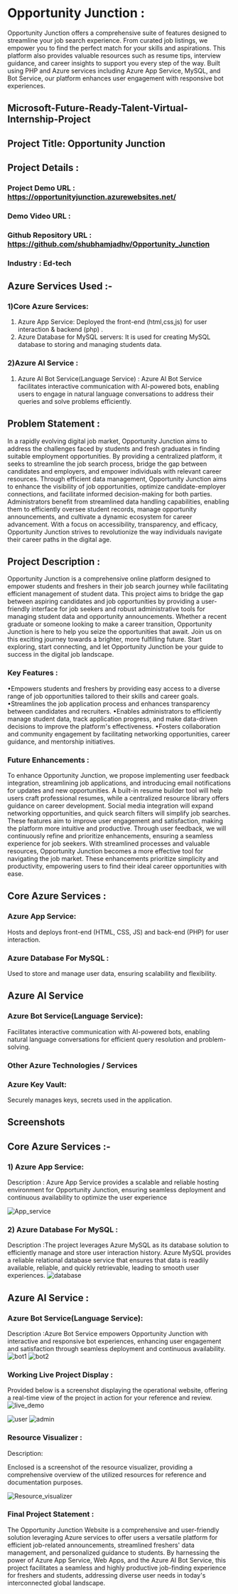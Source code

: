 # Opportunity Junction :
 Opportunity Junction offers a comprehensive suite of features designed to streamline your job search experience. From curated job listings, we empower you to find the perfect match for your skills and aspirations. This platform also provides valuable resources such as resume tips, interview guidance, and career insights to support you every step of the way. Built using PHP and Azure services including Azure App Service, MySQL, and Bot Service, our platform enhances user engagement with responsive bot experiences.

## Microsoft-Future-Ready-Talent-Virtual-Internship-Project

## Project Title: Opportunity   Junction

## Project Details :
### Project Demo URL : https://opportunityjunction.azurewebsites.net/
### Demo Video URL : 
### Github Repository URL : https://github.com/shubhamjadhv/Opportunity_Junction
### Industry : Ed-tech

## Azure Services Used :-
### 1)Core Azure Services:
1. Azure App Service: Deployed the  front-end (html,css,js) for user interaction & backend (php) .
2. Azure  Database for MySQL servers: It is used for creating MySQL database to storing and managing students data.
### 2)Azure AI Service :
1. Azure AI Bot Service(Language Service) : Azure AI Bot Service facilitates interactive communication with AI-powered bots, enabling users to engage in natural language conversations to address their queries and solve problems efficiently.


## Problem Statement :

In a rapidly evolving digital job market, Opportunity Junction aims to address the challenges faced by students and fresh graduates in finding suitable employment opportunities. By providing a centralized platform, it seeks to streamline the job search process, bridge the gap between candidates and employers, and empower individuals with relevant career resources. Through efficient data management, Opportunity Junction aims to enhance the visibility of job opportunities, optimize candidate-employer connections, and facilitate informed decision-making for both parties. Administrators benefit from streamlined data handling capabilities, enabling them to efficiently oversee student records, manage opportunity announcements, and cultivate a dynamic ecosystem for career advancement. With a focus on accessibility, transparency, and efficacy, Opportunity Junction strives to revolutionize the way individuals navigate their career paths in the digital age.

## Project Description :

Opportunity Junction is a comprehensive online platform designed to empower students and freshers in their job search journey while facilitating efficient management of student data. This project aims to bridge the gap between aspiring candidates and job opportunities by providing a user-friendly interface for job seekers and robust administrative tools for managing student data and opportunity announcements.
Whether a recent graduate or someone looking to make a career transition, Opportunity Junction is here to help you seize the opportunities that await. Join us on this exciting journey towards a brighter, more fulfilling future. Start exploring, start connecting, and let Opportunity Junction be your guide to success in the digital job landscape.

### Key Features :
•Empowers students and freshers by providing easy access to a diverse range of job opportunities tailored to their skills and career goals.
•Streamlines the job application process and enhances transparency between candidates and recruiters.
•Enables administrators to efficiently manage student data, track application progress, and make data-driven decisions to improve the platform's effectiveness.
•Fosters collaboration and community engagement by facilitating networking opportunities, career guidance, and mentorship initiatives.
### Future Enhancements :
To enhance Opportunity Junction, we propose implementing user feedback integration, streamlining job applications, and introducing email notifications for updates and new opportunities. A built-in resume builder tool will help users craft professional resumes, while a centralized resource library offers guidance on career development. Social media integration will expand networking opportunities, and quick search filters will simplify job searches. These features aim to improve user engagement and satisfaction, making the platform more intuitive and productive. Through user feedback, we will continuously refine and prioritize enhancements, ensuring a seamless experience for job seekers. With streamlined processes and valuable resources, Opportunity Junction becomes a more effective tool for navigating the job market. These enhancements prioritize simplicity and productivity, empowering users to find their ideal career opportunities with ease.

## Core Azure Services :

### Azure App Service:
Hosts and deploys front-end (HTML, CSS, JS) and back-end (PHP) for user interaction.
### Azure Database For MySQL :
Used to store and manage user data, ensuring scalability and flexibility.
## Azure AI Service 

### Azure Bot Service(Language Service):
Facilitates interactive communication with AI-powered bots, enabling natural language conversations for efficient query resolution and problem-solving.
### Other Azure Technologies / Services

### Azure Key Vault:
Securely manages keys, secrets used in the application.

## Screenshots 

## Core Azure Services :-

### 1) Azure App Service:
Description : Azure App Service provides a scalable and reliable hosting environment for Opportunity Junction, ensuring seamless deployment and continuous availability to optimize the user experience

![App_service](https://github.com/shubhamjadhv/Opportunity_Junction/assets/111505205/f868821d-cc27-4a6c-89c6-04b0719f963b)

### 2) Azure Database For MySQL :
Description :The project leverages Azure MySQL as its database solution to efficiently manage and store user interaction history. Azure MySQL provides a reliable relational database service that ensures that data is readily available, reliable, and quickly retrievable, leading to smooth user experiences.
![database](https://github.com/shubhamjadhv/Opportunity_Junction/assets/111505205/5d2d535d-e5cc-4089-bbcc-c351488420c2)

## Azure AI Service :

### Azure Bot Service(Language Service):
Description :Azure Bot Service empowers Opportunity Junction with interactive and responsive bot experiences, enhancing user engagement and satisfaction through seamless deployment and continuous availability.
![bot1](https://github.com/shubhamjadhv/Opportunity_Junction/assets/111505205/fde99e20-47d6-41a1-b7d6-c8fe4a79c2ac)
![bot2](https://github.com/shubhamjadhv/Opportunity_Junction/assets/111505205/8813bc00-4200-4fa4-a26c-bde52e0eb2bf)

### Working Live Project Display :

Provided below is a screenshot displaying the operational website, offering a real-time view of the project in action for your reference and review.
![live_demo](https://github.com/shubhamjadhv/Opportunity_Junction/assets/111505205/5da0b877-4c91-4afe-88aa-5c1e9a4a6c16)

![user](https://github.com/shubhamjadhv/Opportunity_Junction/assets/111505205/478e6f78-6578-4e31-bb76-6ffc76ea7e1a)
![admin](https://github.com/shubhamjadhv/Opportunity_Junction/assets/111505205/833a8a7b-5348-42b9-97d8-d6e9309ea75a)



### Resource Visualizer :

Description:

Enclosed is a screenshot of the resource visualizer, providing a comprehensive overview of the utilized resources for reference and documentation purposes.

![Resource_visualizer](https://github.com/shubhamjadhv/Opportunity_Junction/assets/111505205/49444e2f-975e-479f-800b-84a012722962)


### Final Project Statement :

The Opportunity Junction Website is a comprehensive and user-friendly solution leveraging Azure services to offer users a versatile platform for efficient job-related announcements, streamlined freshers' data management, and personalized guidance to students. By harnessing the power of Azure App Service, Web Apps, and the Azure AI Bot Service, this project facilitates a seamless and highly productive job-finding experience for freshers and students, addressing diverse user needs in today's interconnected global landscape.

